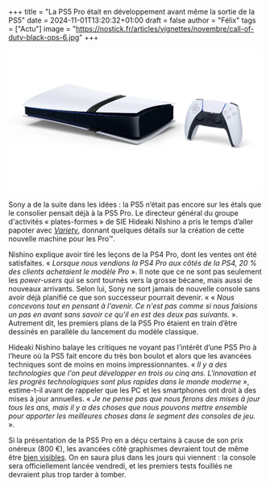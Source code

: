 +++
title = "La PS5 Pro était en développement avant même la sortie de la PS5"
date = 2024-11-01T13:20:32+01:00
draft = false
author = "Félix"
tags = ["Actu"]
image = "https://nostick.fr/articles/vignettes/novembre/call-of-duty-black-ops-6.jpg"
+++

![La PS5 Pro](PS5Pro.jpeg) 

Sony a de la suite dans les idées : la PS5 n’était pas encore sur les étals que le consolier pensait déjà à la PS5 Pro. Le directeur général du groupe d'activités « plates-formes » de SIE Hideaki Nishino a pris le temps d’aller papoter avec *[Variety](https://variety.com/2024/gaming/news/playstation-ceos-hideaki-nishino-hermen-hulst-1236194125/)*, donnant quelques détails sur la création de cette nouvelle machine pour les Pro™.

Nishino explique avoir tiré les leçons de la PS4 Pro, dont les ventes ont été satisfaites. « *Lorsque nous vendions la PS4 Pro aux côtés de la PS4, 20 % des clients achetaient le modèle Pro* ». Il note que ce ne sont pas seulement les *power-users* qui se sont tournés vers la grosse bécane, mais aussi de nouveaux arrivants. Selon lui, Sony ne sort jamais de nouvelle console sans avoir déjà planifié ce que son successeur pourrait devenir. « « *Nous concevons tout en pensant à l'avenir. Ce n'est pas comme si nous faisions un pas en avant sans savoir ce qu'il en est des deux pas suivants.* ». Autrement dit, les premiers plans de la PS5 Pro étaient en train d’être dessinés en parallèle du lancement du modèle classique.

Hideaki Nishino balaye les critiques ne voyant pas l’intérêt d’une PS5 Pro à l’heure où la PS5 fait encore du très bon boulot et alors que les avancées techniques sont de moins en moins impressionnantes. « *Il y a des technologies que l'on peut développer en trois ou cinq ans. L'innovation et les progrès technologiques sont plus rapides dans le monde moderne* », estime-t-il avant de rappeler que les PC et les smartphones ont droit à des mises à jour annuelles. « *Je ne pense pas que nous ferons des mises à jour tous les ans, mais il y a des choses que nous pouvons mettre ensemble pour apporter les meilleures choses dans le segment des consoles de jeu.* ».

Si la présentation de la PS5 Pro en a déçu certains à cause de son prix onéreux (800 €), les avancées côté graphismes devraient tout de même être [bien visibles](https://nostickreloaded.substack.com/i/149175982/la-bonne-nouvelle-de-la-semaine-finalement-cest-pas-si-pourri-la-ps-pro). On en saura plus dans les jours qui viennent : la console sera officiellement lancée vendredi, et les premiers tests fouillés ne devraient plus trop tarder à tomber.